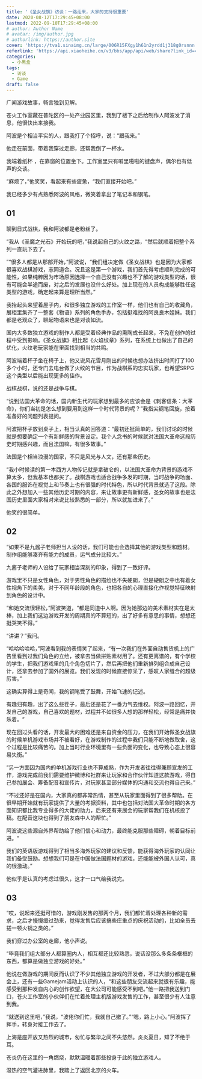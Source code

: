 ```yaml
---
title: '《圣女战旗》访谈：一路走来，大家的支持很重要'
date: 2020-08-12T17:29:45+08:00
lastmod: 2022-09-10T17:29:45+08:00
# author: Author Name
# avatar: /img/author.jpg
# authorlink: https://author.site
cover: 'https://tva1.sinaimg.cn/large/006R15FXgy1h61n2yrdd1j318g0rsnnn.jpg'
referlink: 'https://api.xiaoheihe.cn/v3/bbs/app/api/web/share?link_id=44188258'
categories:
  - 小黑盒
tags:
  - 访谈
  - Game
draft: false
---
```


广闻游戏故事，畅言独到见解。

<!--more-->

苍火工作室藏在普陀区的一处产业园区里，我到了楼下之后给制作人阿波发了消息，他很快出来接我。

阿波是个相当平实的人，跟我打了个招呼，说：“跟我来。”

他走在前面，带着我穿过走廊，还帮我倒了一杯水。

我端着纸杯 ，在靠窗的位置坐下。工作室里只有噼里啪啦的键盘声，偶尔也有低声的交谈。

“麻烦了，”他笑笑，看起来有些疲惫，“我们直接开始吧。”

我已经多少有点熟悉阿波的风格，微笑着拿出了笔记本和钢笔。

## 01

聊到日式战棋，我和阿波都是老粉丝了。

“我从《圣魔之光石》开始玩的吧，”我说起自己的火纹之路，“然后就顺着把整个系列一直玩下去了。

”“很多人都是从那部开始，”阿波说，“我们组决定做《圣女战棋》也是因为大家都很喜欢战棋游戏，志同道合。况且这是第一个游戏，我们首先得考虑顺利完成的可能性，如果纯粹因为市场原因选择一个自己没有兴趣也不了解的游戏类型的话，很有可能会半途而废，对之后的发展也没什么好处。加上现在的人员构成能够胜任这类型的游戏，确定起来算是理所当然。”

我抬起头来望着屋子内，和很多独立游戏的工作室一样，他们也有自己的收藏角，展柜里集齐了一整套《物语》系列的角色手办，包括挺难找的阿良良木姐妹。我们都是老观众了，聊起物语来也是对谈如流。

国内大多数独立游戏的制作人都是受着经典作品的熏陶成长起来，不免在创作的过程中受到影响。《圣女战旗》相比起《火焰纹章》系列，在系统上也做出了自己的优化，火纹老玩家能在里面找到相当的共鸣。

阿波端着杯子坐在椅子上，他又说风花雪月刚出的时候也想办法挤出时间打了100多个小时，还专门去电台做了火纹的节目，作为战棋系的忠实玩家，也希望SRPG这个类型以后能出现更多的佳作。

战棋战棋，说的还是战争与棋。

“说到法国大革命的话，国内新生代的玩家想到最多的应该会是《刺客信条：大革命》，你们当初是怎么想到要用到这样一个时代背景的呢？”我指尖钢笔回旋，按着准备好的问题列表提问。

阿波把杯子放到桌子上，相当认真的回答道：“最初还挺简单的，我们讨论的时候就是想要确定一个有新鲜感的背景设定。我个人念书的时候就对法国大革命这段历史时期感兴趣，而且法国嘛，有很多故事。”

法国是个相当浪漫的国家，不只是风光与人文，还有那些历史。

“我小时候读的第一本西方人物传记就是拿破仑的，以法国大革命为背景的游戏不算太多，但我基本也都买了。战棋游戏也适合战争多发的时期，当时战争的场面、各国的服饰在视觉上和节奏上也有很强的时代特色，所以时代背景就选了这段。除此之外想加入一些其他历史时期的内容，来让故事更有新鲜感，圣女的故事也是法国历史里面大家相对来说比较熟悉的一部分，所以就加进来了。”

他笑的很简单。

## 02

“如果不是九酱子老师担当人设的话，我们可能也会选择其他的游戏类型和题材。制作组能够凑齐有能力的成员，运气成分比较大。”

九酱子老师的人设给了玩家相当深刻的印象，得到了一致好评。

游戏里不只是女性角色，对于男性角色的描绘也不失硬朗，但是硬朗之中也有着女性视角下的柔美。对于不同年龄段的角色，也把各自的心理直接化作视觉特征映射到角色的设计中。

“和她交流很轻松，”阿波笑道，“都是同道中人啊。因为她那边的美术素材实在是太棒，加上我们这边游戏开发的周期真的不算短的，出了好多有意思的事情，想想还挺哭笑不得。”

“讲讲？”我问。

“哈哈哈哈哈，”阿波看到我的表情笑了起来，“有一次我们在外面自动售货机上的广告里看到过我们角色的立绘，被拿去当做拼贴素材用了。还有更离谱的，有个学校的学生，把我们游戏里的几个角色切片了，然后再把他们重新排列组合成自己设计，还拿去参加了国外的展览。我们发现的时候直接惊呆了，感叹人家缝合的超级厉害。”

这确实算得上是奇闻，我的钢笔受了鼓舞，开始飞速的记述。

有趣归有趣，出了这么些茬子，最后还是花了一番力气去维权。阿波一路回忆，开发自己的游戏，自己喜欢的题材，过程并不如很多人想的那样轻松，经常是痛并快乐着。“

现在回过头看的话，开发最大的困难还是来自资金的压力，在我们开始做圣女战旗的时候单机游戏市场并不被看好，在游戏制作的过程中我们只能不断地做取舍，这个过程是比较痛苦的。加上当时行业环境里有一些负面的变化，也导致心态上很容易失衡。”

“另一方面因为国内的单机游戏行业也不算成熟，作为开发者往往得兼顾宣发的工作，游戏完成前我们需要维护微博和社群来让玩家和合作伙伴知道这款游戏，得自己参加展会、筹备配音和宣传片，对玩家甚至部分媒体的沟通和交流也得自己来。”

“不过还好是在国内，大家真的都非常热情，甚至从玩家里面得到了很多帮助。在很早期开始就有玩家提供了大量的考据资料，其中也包括对法国大革命时期的各方面知识都比我专业得多的大佬的助力，后来还有来展会的玩家帮我们在机核投了稿。在配音这块也得到了朋友森中人的帮忙。”

阿波说这些源自外界帮助给了他们信心和动力，最终能克服那些障碍，朝着目标前进。“

我们的英语版游戏得到了相当多海外玩家的建议和反馈，能获得海外玩家的认同让我们备受鼓励。想想我们可是在中国做法国题材的游戏，还能能被外国人认可，真的很激动。”

他似乎是认真的考虑过很久，这才一口气给我说完。

## 03

“哎，说起来还挺可惜的，游戏刚发售的那两个月，我们都忙着处理各种新的需求，之后才慢慢缓过劲来，觉得发售后应该搞些庄重点的庆祝活动的，比如全员去搓一顿火锅之类的。”

我们穿过办公室的走廊，他小声说。

“毕竟我们组大部分人都算圈内人，相互都还比较熟悉，说话没那么多条条框框的东西，都算是做独立游戏的好处。”

他说在做游戏的期间反而认识了不少其他独立游戏的开发者，不过大部分都是在展会上，还有一些Gamejam活动上认识的人，“和这些朋友交流起来就很有乐趣，能感受到那种发自内心的创作欲望，在大公司可能感受不到吧。”他一路把我送到门口，苍火工作室的小伙伴们在忙着处理主机版游戏发售的工作，甚至很少有人注意到我。

“就送到这里吧，”我说，“波佬你们忙，我就自己撤了。”“嗯，路上小心。”阿波挥了挥手，转身对接工作去了。

上海是座开放又热烈的城市，匆忙与繁华之间不失悠然。炎炎夏日，知了不绝于耳。

苍炎仍在这里的一角燃烧，默默温暖着那些投身于此的独立游戏人。

湿热的空气灌进肺里，我踏上了返回北京的火车。
